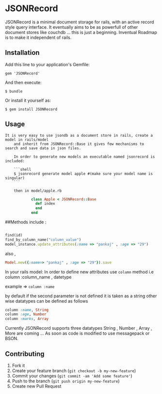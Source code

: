 # JSONRecord

JSONRecord is a minimal document storage for rails, with an active record style query interface.
It eventually aims to be as powerfull of other document stores like couchdb ... this is just a beginning.
Inventual Roadmap is to make it independent of rails.


## Installation

Add this line to your application's Gemfile:

    gem 'JSONRecord'

And then execute:

    $ bundle

Or install it yourself as:

    $ gem install JSONRecord

## Usage
    It is very easy to use jsondb as a document store in rails, create a model in rails/model 
		and inherit from JSONRecord::Base it gives few mechanisms to search and save data in json files.

		In order to generate new models an executable named jsonrecord is included: 

		```shell
		$ jsonrecord generate model apple #(make sure your model name is singular)
		```

		then in model/apple.rb

```ruby
			class Apple < JSONRecord::Base
			  def index
		 	  end
			end
```
			
##Methods include :

```ruby

find(id) 
find_by_column_name("column_value")
model_instance.update_attributes(:name => "pankaj" , :age => "29")

```

also ,

```ruby
Model.new({:name=> "pankaj" , :age => "29"}).save
```

In your rails model: In order to define new attributes use `column` method
i.e  column :column_name , datetype


example => `column :name`

by default if the second parameter is not defined it is taken as a string other wise datatypes can be defined as follows


```ruby
column :name, String
column :age, Number
column :marks, Array
```

Currently JSONRecord supports three datatypes String , Number , Array , More are coming ... As soon as code is modified to use
messagepack or BSON.
				 

## Contributing

1. Fork it
2. Create your feature branch (`git checkout -b my-new-feature`)
3. Commit your changes (`git commit -am 'Add some feature'`)
4. Push to the branch (`git push origin my-new-feature`)
5. Create new Pull Request
